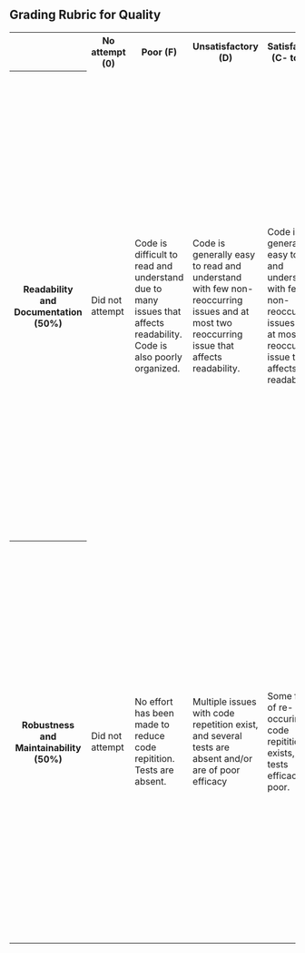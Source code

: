 ## Grading Rubric for Quality  ##

<table>
  <tr>
    <th></th>
    <th>No attempt (0)</th>
    <th>Poor (F)</th>
    <th>Unsatisfactory (D)</th>
    <th>Satisfactory (C- to C+)</th>
    <th>Good (B- to B+)</th>  
    <th>Excellent (A- to A+)</th>
  </tr>
  <tr>
    <th>Readability and Documentation (50%)</th>
	<td>Did not attempt</td>
	<td> Code is difficult to read and understand due to many issues that affects readability. Code is also poorly organized.
    	<td>Code is generally easy to read and understand with few non-reoccurring issues and at most two reoccurring issue that affects readability. </td>
    	<td>Code is generally easy to read and understand with few non-reoccurring issues and at most one reoccurring issue that affects readability. </td>
    	<td>Code is easy to read and understand with only 1-2 minor and non-reoccurring issues that affect readability. </td>
    	<td>Code is exceptionally easy to read and understand.<br></br> For example, variable names are clear, an appropriate amount of whitespace is used to maximize visibility, tabs and spaces are not mixed for indentation, sufficient comments are given.<br></br> Any coding sections of the assignment that were not completed have documentation explaining what a coded solution would look like. <br></br> Overall, the code is extremely well organized and documented.</td>
  </tr>
  <tr>
    <th>Robustness and Maintainability (50%)</th>
	<td>Did not attempt</td>
    	<td>No effort has been made to reduce code repitition. Tests are absent.</td>
	<td>Multiple issues with code repetition exist, and several tests are absent and/or are of poor efficacy</td>
	<td>Some form of re-occuring code repitition exists, or tests efficacy is poor. </td>
	<td>Code repitition is mostly minimized and effective tests are present for most functions.</td>
    	<td>Code repitition is minimized via the use of loops/mapping functions, functions or classes or scripts/files as needed without becoming overly complicated. <br></br> Functions are short, concise, and cohesive without losing clarity; code can be easily modified. <br></br> Tests are present to ensure functions work as expected. Exceptions are caught and thrown if necessary (Once students have learned about exceptions).</td>
	</tr>
